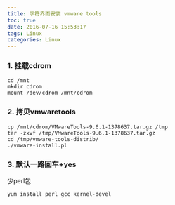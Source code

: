 ```yaml
---
title: 字符界面安装 vmware tools
toc: true
date: 2016-07-16 15:53:17
tags: Linux
categories: Linux
---
```


### 1. 挂载cdrom
```
cd /mnt
mkdir cdrom
mount /dev/cdrom /mnt/cdrom
```
### 2. 拷贝vmwaretools
```
cp /mnt/cdrom/VMwareTools-9.6.1-1378637.tar.gz /tmp
tar -zxvf /tmp/VMwareTools-9.6.1-1378637.tar.gz
cd /tmp/vmware-tools-distrib/
./vmware-install.pl
```
### 3. 默认一路回车+yes


少perl包
```
yum install perl gcc kernel-devel
```
